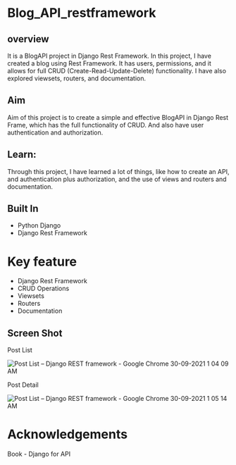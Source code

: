 # Blog_API_restframework

## overview

It is a BlogAPI project in Django Rest Framework. In this project, I have created a blog using Rest Framework. It has users, permissions, and it allows for full CRUD (Create-Read-Update-Delete)
functionality. I have also explored viewsets, routers, and documentation.

## Aim 
Aim of this project is to create a simple and effective BlogAPI in Django Rest Frame, which has the full functionality of CRUD. And also have user authentication and authorization. 

## Learn:
Through this project, I have learned a lot of things, like how to create an API, and authentication plus authorization, and the use of views and routers and documentation.


## Built In

* Python Django
* Django Rest Framework

# Key feature

* Django Rest Framework
* CRUD Operations
* Viewsets
* Routers
* Documentation

## Screen Shot

Post List

![Post List – Django REST framework - Google Chrome 30-09-2021 1 04 09 AM](https://user-images.githubusercontent.com/33418077/135336972-df69b15f-ed4a-4551-8c18-62a2822c92bb.png)

Post Detail

![Post List – Django REST framework - Google Chrome 30-09-2021 1 05 14 AM](https://user-images.githubusercontent.com/33418077/135337127-897db17f-114b-4f12-892e-90e1db68a9dc.png)


# Acknowledgements

Book - Django for API


